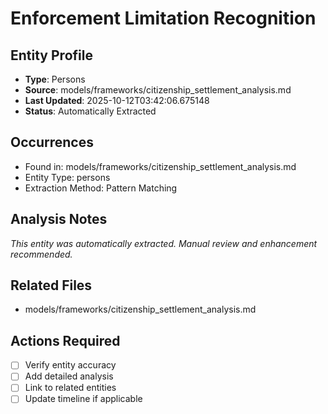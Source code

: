 # Enforcement Limitation Recognition

## Entity Profile
- **Type**: Persons
- **Source**: models/frameworks/citizenship_settlement_analysis.md
- **Last Updated**: 2025-10-12T03:42:06.675148
- **Status**: Automatically Extracted

## Occurrences
- Found in: models/frameworks/citizenship_settlement_analysis.md
- Entity Type: persons
- Extraction Method: Pattern Matching

## Analysis Notes
*This entity was automatically extracted. Manual review and enhancement recommended.*

## Related Files
- models/frameworks/citizenship_settlement_analysis.md

## Actions Required
- [ ] Verify entity accuracy
- [ ] Add detailed analysis
- [ ] Link to related entities
- [ ] Update timeline if applicable
